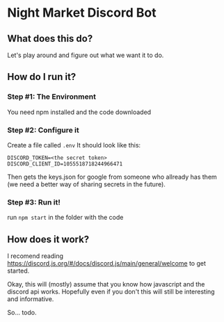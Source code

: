 # Night Market Discord Bot

## What does this do?

Let's play around and figure out what we want it to do.

## How do I run it?

### Step #1: The Environment

You need npm installed and the code downloaded

### Step #2: Configure it

Create a file called `.env`
It should look like this:

```
DISCORD_TOKEN=<the secret token>
DISCORD_CLIENT_ID=1055518718244966471
```

Then gets the keys.json for google from someone who allready has them (we need a better way of sharing secrets in the future).

### Step #3: Run it!

run `npm start` in the folder with the code

## How does it work?

I recomend reading https://discord.js.org/#/docs/discord.js/main/general/welcome to get started.

Okay, this will (mostly) assume that you know how javascript and the discord api works.
Hopefully even if you don't this will still be interesting and informative.

So... todo.